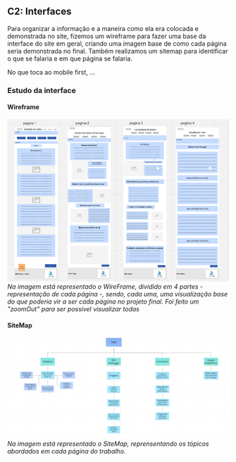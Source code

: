 ## C2: Interfaces
Para organizar a informação e a maneira como ela era colocada e demonstrada no site, fizemos um wireframe para fazer uma base da interface do site em geral, criando uma imagem base de como cada página seria demonstrada no final. Também realizamos um sitemap para identificar o que se falaria e em que página se falaria.

No que toca ao mobile first, ...

### Estudo da interface

#### Wireframe

![Wireframe](img2/WireFrame.png)
*Na imagem está representado o WireFrame, dividido em 4 partes - representação de cada página -, sendo, cada uma, uma visualização base do que poderia vir a ser cada página no projeto final. Foi feito um "zoomOut" para ser possível visualizar todas*

#### SiteMap

![SiteMap](img2/SiteMap.png)
*Na imagem está representado o SiteMap, reprensentando os tópicos abordados em cada página do trabalho.*
